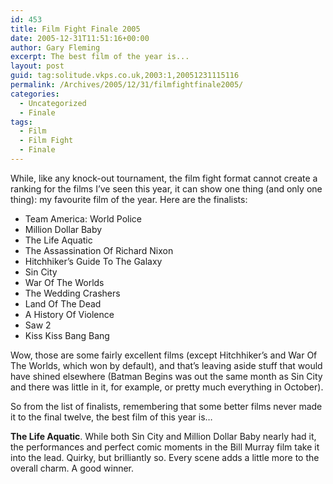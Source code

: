 ```yaml
---
id: 453
title: Film Fight Finale 2005
date: 2005-12-31T11:51:16+00:00
author: Gary Fleming
excerpt: The best film of the year is...
layout: post
guid: tag:solitude.vkps.co.uk,2003:1,20051231115116
permalink: /Archives/2005/12/31/filmfightfinale2005/
categories:
  - Uncategorized
  - Finale
tags:
  - Film
  - Film Fight
  - Finale
---
```

While, like any knock-out tournament, the film fight format cannot create a ranking for the films I&#8217;ve seen this year, it can show one thing (and only one thing): my favourite film of the year. Here are the finalists:

  * Team America: World Police
  * Million Dollar Baby
  * The Life Aquatic
  * The Assassination Of Richard Nixon
  * Hitchhiker&#8217;s Guide To The Galaxy
  * Sin City
  * War Of The Worlds
  * The Wedding Crashers
  * Land Of The Dead
  * A History Of Violence
  * Saw 2
  * Kiss Kiss Bang Bang

Wow, those are some fairly excellent films (except Hitchhiker&#8217;s and War Of The Worlds, which won by default), and that&#8217;s leaving aside stuff that would have shined elsewhere (Batman Begins was out the same month as Sin City and there was little in it, for example, or pretty much everything in October).

So from the list of finalists, remembering that some better films never made it to the final twelve, the best film of this year is&#8230;

**The Life Aquatic**. While both Sin City and Million Dollar Baby nearly had it, the performances and perfect comic moments in the Bill Murray film take it into the lead. Quirky, but brilliantly so. Every scene adds a little more to the overall charm. A good winner.